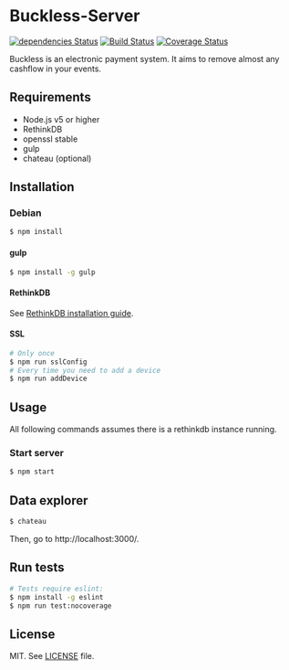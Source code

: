 # Buckless-Server
[![dependencies Status](https://david-dm.org/buckless/server/status.png)](https://david-dm.org/buckless/server)
[![Build Status](https://travis-ci.org/buckless/server.svg?branch=master)](https://travis-ci.org/buckless/server)
[![Coverage Status](https://coveralls.io/repos/github/buckless/Server/badge.svg?branch=master)](https://coveralls.io/github/buckless/Server?branch=master)  

Buckless is an electronic payment system.
It aims to remove almost any cashflow in your events.


## Requirements
- Node.js v5 or higher
- RethinkDB
- openssl stable
- gulp
- chateau (optional)


## Installation

### Debian
```sh
$ npm install
```

#### gulp
```sh
$ npm install -g gulp
```

#### RethinkDB
See [RethinkDB installation guide](https://www.rethinkdb.com/docs/install/).

#### SSL
```sh
# Only once
$ npm run sslConfig
# Every time you need to add a device
$ npm run addDevice
```

## Usage
All following commands assumes there is a rethinkdb instance running.

### Start server
```sh
$ npm start
```

## Data explorer
```sh
$ chateau
```
Then, go to http://localhost:3000/.

##  Run tests

```sh
# Tests require eslint:
$ npm install -g eslint
$ npm run test:nocoverage
```

## License
MIT. See [LICENSE](LICENSE) file.
